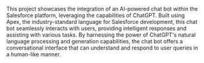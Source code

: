 This project showcases the integration of an AI-powered chat bot within the Salesforce platform, leveraging the capabilities of ChatGPT. Built using Apex, the industry-standard language for Salesforce development, this chat bot seamlessly interacts with users, providing intelligent responses and assisting with various tasks. By harnessing the power of ChatGPT's natural language processing and generation capabilities, the chat bot offers a conversational interface that can understand and respond to user queries in a human-like manner.
